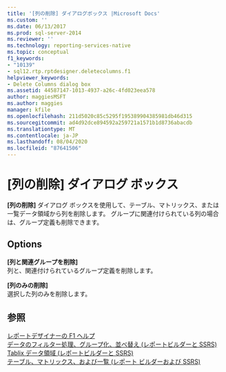 ```yaml
---
title: '[列の削除] ダイアログボックス |Microsoft Docs'
ms.custom: ''
ms.date: 06/13/2017
ms.prod: sql-server-2014
ms.reviewer: ''
ms.technology: reporting-services-native
ms.topic: conceptual
f1_keywords:
- "10139"
- sql12.rtp.rptdesigner.deletecolumns.f1
helpviewer_keywords:
- Delete Columns dialog box
ms.assetid: 44587147-1013-4937-a26c-4fd023eea578
author: maggiesMSFT
ms.author: maggies
manager: kfile
ms.openlocfilehash: 211d5020c85c5295f195389904385981db46d315
ms.sourcegitcommit: ad4d92dce894592a259721a1571b1d8736abacdb
ms.translationtype: MT
ms.contentlocale: ja-JP
ms.lasthandoff: 08/04/2020
ms.locfileid: "87641506"
---
```

# <a name="delete-columns-dialog-box"></a>[列の削除] ダイアログ ボックス
  **[列の削除]** ダイアログ ボックスを使用して、テーブル、マトリックス、または一覧データ領域から列を削除します。 グループに関連付けられている列の場合は、グループ定義も削除できます。  
  
## <a name="options"></a>Options  
 **[列と関連グループを削除]**  
 列と、関連付けられているグループ定義を削除します。  
  
 **[列のみの削除]**  
 選択した列のみを削除します。  
  
## <a name="see-also"></a>参照  
 [レポートデザイナーの F1 ヘルプ](tools/report-designer-f1-help.md)   
 [データのフィルター処理、グループ化、並べ替え &#40;レポートビルダーと SSRS&#41;](report-design/filter-group-and-sort-data-report-builder-and-ssrs.md)   
 [Tablix データ領域 &#40;レポートビルダーと SSRS&#41;](../../2014/reporting-services/tablix-data-region-report-builder-and-ssrs.md)   
 [テーブル、マトリックス、および一覧 &#40;レポート ビルダーおよび SSRS&#41;](report-design/create-invoices-and-forms-with-lists-report-builder-and-ssrs.md)  
  
  
